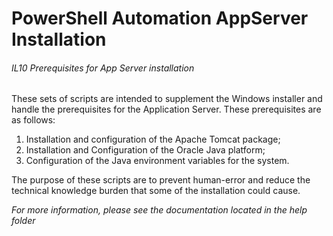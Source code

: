 # PowerShell Automation AppServer Installation

###### IL10 Prerequisites for App Server installation

These sets of scripts are intended to supplement the Windows installer and handle the prerequisites for the Application Server. These
prerequisites are as follows:

  1. Installation and configuration of the Apache Tomcat package;
  2. Installation and Configuration of the Oracle Java platform;
  3. Configuration of the Java environment variables for the system.

The purpose of these scripts are to prevent human-error and reduce the technical knowledge burden that some of the installation could cause.

*For more information, please see the documentation located in the help folder*

